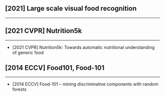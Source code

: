 ## [2021] Large scale visual food recognition
----

## [2021 CVPR] Nutrition5k 
----
- [2021 CVPR] Nutrition5k: Towards automatic nutritional understanding of generic food

## [2014 ECCV] Food101, Food-101
----
- [2014 ECCV] Food-101 – mining discriminative components with random forests


